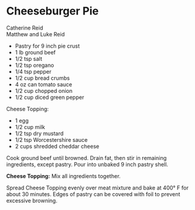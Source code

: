 # Cheeseburger Pie

Catherine Reid<br/>
Matthew and Luke Reid

- Pastry for 9 inch pie crust
- 1 lb ground beef
- 1/2 tsp salt
- 1/2 tsp oregano
- 1/4 tsp pepper
- 1/2 cup bread crumbs
- 4 oz can tomato sauce
- 1/2 cup chopped onion
- 1/2 cup diced green pepper

Cheese Topping:

- 1 egg
- 1/2 cup milk
- 1/2 tsp dry mustard
- 1/2 tsp Worcestershire sauce
- 2 cups shredded cheddar cheese

Cook ground beef until browned. Drain fat, then stir in remaining ingredients, except pastry. Pour into unbaked 9 inch pastry shell.

**Cheese Topping:** Mix all ingredients together.

Spread Cheese Topping evenly over meat mixture and bake at 400° F for about 30 minutes. Edges of pastry can be covered with foil to prevent excessive browning.